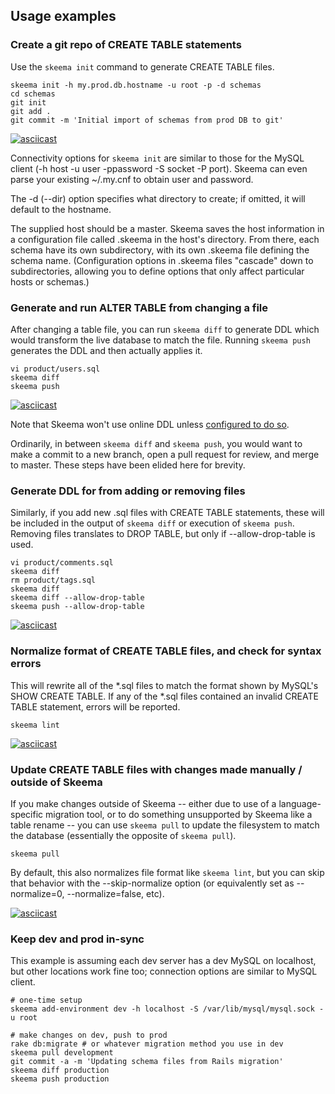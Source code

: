 ## Usage examples

### Create a git repo of CREATE TABLE statements

Use the `skeema init` command to generate CREATE TABLE files.

```
skeema init -h my.prod.db.hostname -u root -p -d schemas
cd schemas
git init
git add .
git commit -m 'Initial import of schemas from prod DB to git'
```

[![asciicast](http://www.asciinema.org/a/db9c2pj6cgoeirw7bhg41iros.png)](https://asciinema.org/a/db9c2pj6cgoeirw7bhg41iros)

Connectivity options for `skeema init` are similar to those for the MySQL client (-h host -u user -ppassword -S socket -P port). Skeema can even parse your existing ~/.my.cnf to obtain user and password.

The -d (--dir) option specifies what directory to create; if omitted, it will default to the hostname.

The supplied host should be a master. Skeema saves the host information in a configuration file called .skeema in the host's directory. From there, each schema have its own subdirectory, with its own .skeema file defining the schema name. (Configuration options in .skeema files "cascade" down to subdirectories, allowing you to define options that only affect particular hosts or schemas.)

### Generate and run ALTER TABLE from changing a file

After changing a table file, you can run `skeema diff` to generate DDL which would transform the live database to match the file. Running `skeema push` generates the DDL and then actually applies it.

```
vi product/users.sql
skeema diff
skeema push
```

[![asciicast](https://asciinema.org/a/4yz2yngkrbiww2l70u26ejwuh.png)](https://asciinema.org/a/4yz2yngkrbiww2l70u26ejwuh)

Note that Skeema won't use online DDL unless [configured to do so](faq.md#how-do-i-configure-skeema-to-use-online-schema-change-tools).

Ordinarily, in between `skeema diff` and `skeema push`, you would want to make a commit to a new branch, open a pull request for review, and merge to master. These steps have been elided here for brevity.

### Generate DDL for from adding or removing files

Similarly, if you add new .sql files with CREATE TABLE statements, these will be included in the output of `skeema diff` or execution of `skeema push`. Removing files translates to DROP TABLE, but only if --allow-drop-table is used.

```
vi product/comments.sql
skeema diff
rm product/tags.sql
skeema diff
skeema diff --allow-drop-table
skeema push --allow-drop-table
```

[![asciicast](https://asciinema.org/a/0opnqhiwj2hxfpeuzlrmhn4di.png)](https://asciinema.org/a/0opnqhiwj2hxfpeuzlrmhn4di)

### Normalize format of CREATE TABLE files, and check for syntax errors

This will rewrite all of the *.sql files to match the format shown by MySQL's SHOW CREATE TABLE. If any of the *.sql files contained an invalid CREATE TABLE statement, errors will be reported.

```
skeema lint
```

[![asciicast](https://asciinema.org/a/9zcpe06gljam86mq5hkn2e84s.png)](https://asciinema.org/a/9zcpe06gljam86mq5hkn2e84s)

### Update CREATE TABLE files with changes made manually / outside of Skeema

If you make changes outside of Skeema -- either due to use of a language-specific migration tool, or to do something unsupported by Skeema like a table rename -- you can use `skeema pull` to update the filesystem to match the database (essentially the opposite of `skeema pull`). 

```
skeema pull
```

By default, this also normalizes file format like `skeema lint`, but you can skip that behavior with the --skip-normalize option (or equivalently set as --normalize=0, --normalize=false, etc).

[![asciicast](https://asciinema.org/a/525kggzrguam32rj01kk8jroa.png)](https://asciinema.org/a/525kggzrguam32rj01kk8jroa)

### Keep dev and prod in-sync

This example is assuming each dev server has a dev MySQL on localhost, but other locations work fine too; connection options are similar to MySQL client.

```
# one-time setup
skeema add-environment dev -h localhost -S /var/lib/mysql/mysql.sock -u root

# make changes on dev, push to prod
rake db:migrate # or whatever migration method you use in dev
skeema pull development
git commit -a -m 'Updating schema files from Rails migration'
skeema diff production
skeema push production
```
